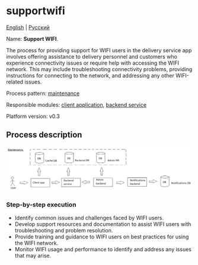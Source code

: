 # supportwifi

[English](supportwifi.md) | [Русский](supportwifi.ru.md)

Name: **Support WIFI**.

The process for providing support for WIFI users in the delivery service app involves offering assistance to delivery personnel and customers who experience connectivity issues or require help with accessing the WIFI network. This may include troubleshooting connectivity problems, providing instructions for connecting to the network, and addressing any other WIFI-related issues.

Process pattern: [maintenance](../../processpatterns/maintenance.md)

Responsible modules: [client application](../../frontend/techsupportclient.md), [backend service](../../backend/techsupportbackend.md)

Platform version: v0.3

## Process description

![maintenance_overall](../../img/processpatterns/maintenance_overall.png)

### Step-by-step execution

- Identify common issues and challenges faced by WIFI users.
- Develop support resources and documentation to assist WIFI users with troubleshooting and problem resolution.
- Provide training and guidance to WIFI users on best practices for using the WIFI network.
- Monitor WIFI usage and performance to identify and address any issues that may arise.
